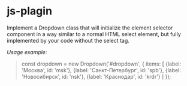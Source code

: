 # js-plagin

Implement a Dropdown class that will initialize the element selector component in a way similar to a normal HTML select element, 
but fully implemented by your code without the select tag.

*Usage example:*


> const dropdown = new Dropdown('#dropdown', {
 > items: [
 >   {label: 'Москва', id: 'msk'},
 >   {label: 'Санкт-Петербург', id: 'spb'},
 >   {label: 'Новосибирск', id: 'nsk'},
 >   {label: 'Краснодар', id: 'krdr'}
 > ]
> });

